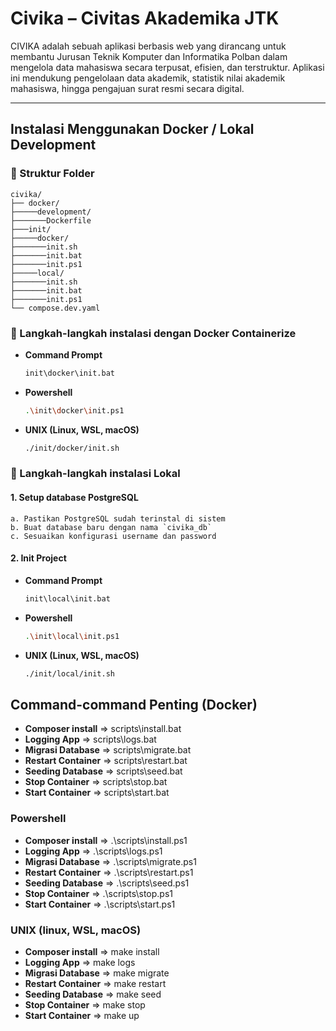 # Civika – Civitas Akademika JTK

CIVIKA adalah sebuah aplikasi berbasis web yang dirancang untuk membantu Jurusan Teknik Komputer dan Informatika Polban dalam mengelola data mahasiswa secara terpusat, efisien, dan terstruktur. Aplikasi ini mendukung pengelolaan data akademik, statistik nilai akademik mahasiswa, hingga pengajuan surat resmi secara digital.

---

## Instalasi Menggunakan Docker / Lokal Development

### 📁 Struktur Folder
```
civika/
├── docker/
├─────development/
├───────Dockerfile
├───init/
├─────docker/
├───────init.sh
├───────init.bat
├───────init.ps1
├─────local/
├───────init.sh
├───────init.bat
├───────init.ps1
└── compose.dev.yaml
```

### 🐳 Langkah-langkah instalasi dengan Docker Containerize
- **Command Prompt**
   ```bash
   init\docker\init.bat
- **Powershell**
   ```bash
   .\init\docker\init.ps1
- **UNIX (Linux, WSL, macOS)**
   ```bash
   ./init/docker/init.sh

### 🏡 Langkah-langkah instalasi Lokal
#### 1. Setup database PostgreSQL  
    a. Pastikan PostgreSQL sudah terinstal di sistem  
    b. Buat database baru dengan nama `civika_db`
    c. Sesuaikan konfigurasi username dan password

#### 2. Init Project
- **Command Prompt**
   ```bash
   init\local\init.bat
- **Powershell**
   ```bash
   .\init\local\init.ps1
- **UNIX (Linux, WSL, macOS)**
   ```bash
   ./init/local/init.sh

## Command-command Penting (Docker)
-  **Composer install** => scripts\install.bat
-  **Logging App** => scripts\logs.bat
-  **Migrasi Database** => scripts\migrate.bat
-  **Restart Container** => scripts\restart.bat
-  **Seeding Database** => scripts\seed.bat
-  **Stop Container** => scripts\stop.bat
-  **Start Container** => scripts\start.bat
### Powershell
-  **Composer install** => .\scripts\install.ps1
-  **Logging App** => .\scripts\logs.ps1
-  **Migrasi Database** => .\scripts\migrate.ps1
-  **Restart Container** => .\scripts\restart.ps1
-  **Seeding Database** => .\scripts\seed.ps1
-  **Stop Container** => .\scripts\stop.ps1
-  **Start Container** => .\scripts\start.ps1
### UNIX (linux, WSL, macOS)
-  **Composer install** => make install
-  **Logging App** => make logs
-  **Migrasi Database** => make migrate
-  **Restart Container** => make restart
-  **Seeding Database** => make seed
-  **Stop Container** => make stop
-  **Start Container** => make up
